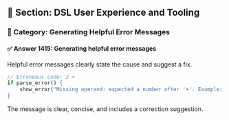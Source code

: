 ## 📘 Section: DSL User Experience and Tooling  
### 🔹 Category: Generating Helpful Error Messages  
#### ✅ Answer 1415: Generating helpful error messages

Helpful error messages clearly state the cause and suggest a fix.

```rust
// Erroneous code: 2 +
if parse_error() {
    show_error("Missing operand: expected a number after '+'. Example: 2 + 3");
}
```
The message is clear, concise, and includes a correction suggestion.
